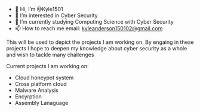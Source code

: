 - 👋 Hi, I’m @Kyle1501
- 👀 I’m interested in Cyber Security
- 🌱 I’m currently studying Computing Science with Cyber Security
- 📫 How to reach me email: kyleanderson150102@gmail.com



 This will be used to depict the projects I am working on.
 By engaing in these projects I hope to deepen my knowledge about cyber security as a whole and wish to tackle many challenges

 Current projects I am working on:

- Cloud honeypot system
- Cross platform cloud
- Malware Analysis
- Encyrption
- Assembly Lanaguage


